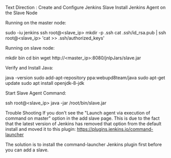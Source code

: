 Text Direction : Create and Configure Jenkins Slave
Install Jenkins Agent on the Slave Node


Running on the master node:

sudo -iu jenkins
ssh root@<slave_ip> mkdir -p .ssh
cat .ssh/id_rsa.pub | ssh root@<slave_ip> 'cat >> .ssh/authorized_keys'


Running on slave node:

mkdir bin
cd bin
wget http://<master_ip>:8080/jnlpJars/slave.jar


Verify and Install Java:

java -version
sudo add-apt-repository ppa:webupd8team/java
sudo apt-get update
sudo apt install openjdk-8-jdk


Start Slave Agent Command:

ssh root@<slave_ip> java -jar /root/bin/slave.jar



Trouble Shooting
If you don't see the "Launch agent via execution of command on master" option in the add slave page. This is due to the fact that the latest version of Jenkins has removed that option from the default install and moved it to this plugin: https://plugins.jenkins.io/command-launcher

The solution is to install the command-launcher Jenkins plugin first before you can add a slave.
